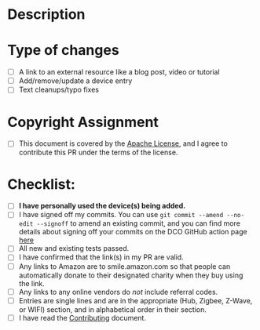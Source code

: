 <!--- Provide a general summary of your changes in the Title above -->
<!--- If you're unsure about anything in this checklist, don't hesitate to create a PR and ask. I'm happy to help! -->

# Description

<!---
Notes suggestions:

- It is ok to add a link to a device that doesn't work - just add it in the non-working devices section to warn off other users from buying it.
- If the device you're adding in your PR won't work in a local-only mode, please say so in the **Notes** column of your entry.
- If it requires a remote service, definitely note that - I prefer to not buy anything that will brick if the vendor goes out of business or decides to cancel the product line, or even if your internet is just having an outage.
- If it tries to phone home - note that too.
- If you have to reflash a device to get it working with Home Assistant, please add that to the **Notes** column. Ideally add a link to the reflash instructions for the device
- If you need to add a plugin to Home Assistant before it can be used, add that to **Notes** too.
- If it requires the devices connect to an internet server, even just for initial configuration, please add that to **Notes** - I want it easy to see which devices won't brick if the vendor goes out of business and also aren't vulnerable to some jackass hacking the company's servers.
-->
# Type of changes

<!--- What types of changes does your submission introduce? Put an `x` in all the boxes that apply: -->

- [ ] A link to an external resource like a blog post, video or tutorial
- [ ] Add/remove/update a device entry
- [ ] Text cleanups/typo fixes

# Copyright Assignment

- [ ] This document is covered by the [Apache License](https://github.com/unixorn/works-with-home-assistant/blob/master/LICENSE), and I agree to contribute this PR under the terms of the license.

# Checklist:

<!---
Go over all the following points, and put an `x` in all the boxes that apply. Make them look like [x] so that GitHub's markdown renderer renders them properly.
-->

- [ ] **I have personally used the device(s) being added.**
- [ ] I have signed off my commits. You can use `git commit --amend --no-edit --signoff` to amend an existing commit, and you can find more details about signing off your commits on the DCO GitHub action page [here](https://probot.github.io/apps/dco/)
- [ ] All new and existing tests passed.
- [ ] I have confirmed that the link(s) in my PR are valid.
- [ ] Any links to Amazon are to smile.amazon.com so that people can automatically donate to their designated charity when they buy using the link.
- [ ] Any links to any online vendors do _not_ include referral codes.
- [ ] Entries are single lines and are in the appropriate (Hub, Zigbee, Z-Wave, or WIFI) section, and in alphabetical order in their section.
- [ ] I have read the [Contributing](https://github.com/unixorn/works-with-home-assistant/blob/master/Contributing.md) document.
